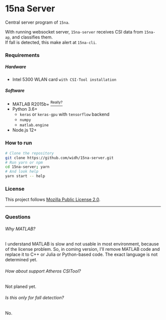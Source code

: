 # 15na Server

Central server program of `15na`.

With running websocket server, `15na-server` receives CSI data from `15na-ap`, and classifies them.\
If fall is detected, this make alert at `15na-cli`.

### Requirements

##### Hardware
- Intel 5300 WLAN card `with CSI-Tool installation`

##### Software
- MATLAB R2015b+ <a href="#why-matlab"><sup>Really?</sup></a>
- Python 3.6+
    - `keras` or `keras-gpu` with `tensorflow` backend
    - `numpy`
    - `matlab.engine`
- Node.js 12+

### How to run

```bash
# Clone the repository
git clone https://github.com/widh/15na-server.git
# Run yarn or npm
cd 15na-server; yarn
# And look help
yarn start -- help
```

### License

This project follows [Mozilla Public License 2.0](LICENSE.md).

---
### Questions

###### Why MATLAB?
I understand MATLAB is slow and not usable in most environment, because of the license problem. So, in coming version, I'll remove MATLAB code and replace it to C++ or Julia or Python-based code. The exact language is not determined yet.

###### How about support Atheros CSITool?
Not planed yet.

###### Is this only for fall detection?
No.

